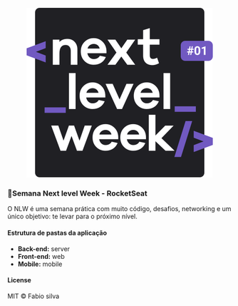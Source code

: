 <p align="center">
  <img src="assets/img/nlw.svg" alt="Next level week @Rocketseat" />
</p>

### 🚀Semana Next level Week - RocketSeat

O NLW é uma semana prática com muito código, desafios, networking e um único objetivo: te levar para o próximo nível.

#### Estrutura de pastas da aplicação

- **Back-end:** server
- **Front-end:** web
- **Mobile:** mobile


#### License
MIT © Fabio silva